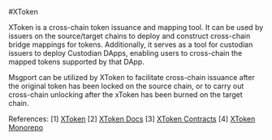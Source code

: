 #XToken

XToken is a cross-chain token issuance and mapping tool. It can be used by issuers on the source/target chains to deploy and construct cross-chain bridge mappings for tokens. Additionally, it serves as a tool for custodian issuers to deploy Custodian DApps, enabling users to cross-chain the mapped tokens supported by that DApp.

Msgport can be utilized by XToken to facilitate cross-chain issuance after the original token has been locked on the source chain, or to carry out cross-chain unlocking after the xToken has been burned on the target chain.

References:
[1] [XToken](https://xtoken.helixbridge.app/)
[2] [XToken Docs](https://docs.helixbridge.app/helixbridge/mapping_token)
[3] [XToken Contracts](https://github.com/helix-bridge/contracts/tree/master/helix-contract/contracts/xtoken)
[4] [XToken Monorepo](https://github.com/helix-bridge/xtoken-monorepo)